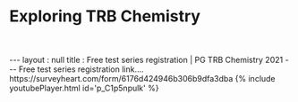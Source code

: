 <h1>Exploring TRB Chemistry</h1><br><br>---
layout : null
title : Free test series registration | PG TRB Chemistry 2021
---
Free test series registration link....
https://surveyheart.com/form/6176d424946b306b9dfa3dba
{% include youtubePlayer.html id='p_C1p5npulk' %}<br>